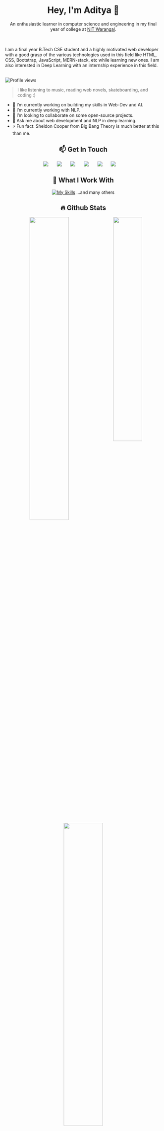 
<!--
### Hi there 👋

**aditya-10012002/aditya-10012002** is a ✨ _special_ ✨ repository because its `README.md` (this file) appears on your GitHub profile.

Here are some ideas to get you started:

- 🔭 I’m currently working on ...
- 🌱 I’m currently learning ...
- 👯 I’m looking to collaborate on ...
- 🤔 I’m looking for help with ...
- 💬 Ask me about ...
- 📫 How to reach me: ...
- 😄 Pronouns: ...
- ⚡ Fun fact: ...

<br>
**I am Aditya Kumar Sharma 
-->

<h1 align="center">Hey, I'm Aditya 👋</h1> 
<p align="center">An enthusiastic learner in computer science and engineering in my final year of college at <a href="https://www.nitw.ac.in/">NIT Warangal</a>.</p><br><br>
I am a final year B.Tech CSE student and a highly motivated web developer with a good grasp of the various technologies used in this field like HTML, CSS, Bootstrap, JavaScript, MERN-stack, etc while learning new ones. I am also interested in Deep Learning with an internship experience in this field.<br><br>

![Profile views](https://gpvc.arturio.dev/aditya-10012002)

> I like listening to music, reading web novels, skateboarding, and coding :)


- 🔭 I’m currently working on building my skills in Web-Dev and AI.
- 🌱 I’m currently working with NLP.
- 👯 I’m looking to collaborate on some open-source projects.
- 💬 Ask me about web development and NLP in deep learning.
- ⚡ Fun fact: Sheldon Cooper from Big Bang Theory is much better at this than me.


<h2 align="center">📫 Get In Touch</h2>

<p align="center">
  <a href="mailto:adityakr1001@gmail.com"><img src="https://img.shields.io/badge/Gmail-D14836?style=for-the-badge&logo=gmail&logoColor=white"></a>
  &#8287;&#8287;&#8287;&#8287;&#8287;
  <a href="https://www.linkedin.com/in/aditya1001/"><img src="https://img.shields.io/badge/LinkedIn-0077B5?style=for-the-badge&logo=linkedin&logoColor=white"></a>
  &#8287;&#8287;&#8287;&#8287;&#8287;
  <a href="https://www.youtube.com/channel/UCerjVzyni1FaeFoum7-ECSw"><img src="https://img.shields.io/badge/YouTube-FF0000?style=for-the-badge&logo=youtube&logoColor=white"></a>
  &#8287;&#8287;&#8287;&#8287;&#8287;
  <a href="https://www.instagram.com/adi_1.00.1/"><img src="https://img.shields.io/badge/Instagram-D14836?style=for-the-badge&logo=instagram&logoColor=white&color=maroon"></a>
  &#8287;&#8287;&#8287;&#8287;&#8287;
  <a href="https://twitter.com/AdityaK41533650"><img src="https://img.shields.io/badge/Twitter-D14836?style=for-the-badge&logo=twitter&logoColor=white&color=blue"></a>
  &#8287;&#8287;&#8287;&#8287;&#8287;
  <a href="https://aditya-10012002.github.io/"><img src="https://img.shields.io/badge/portfolio-0A0A0A?style=for-the-badge&logo=dev.to&logoColor=white"></a>
  &#8287;&#8287;&#8287;&#8287;&#8287;
</p>

<h2 align="center">👯 What I Work With</h2>
<div align="center">
  
  [![My Skills](https://skillicons.dev/icons?i=cpp,java,py,js,ts,androidstudio,html,css,sass,tailwind,bootstrap,materialui,react,redux,styledcomponents,latex,git,nodejs,express,mongodb,tensorflow,firebase,netlify,vercel,vscode,postman,linux)](https://skillicons.dev) <span>...and many others</span>
 
<!--
  <img src="https://img.shields.io/badge/HTML5-E34F26?style=for-the-badge&logo=html5&logoColor=white">
  
  <img src="https://img.shields.io/badge/CSS3-1572B6?style=for-the-badge&logo=css3&logoColor=white"> 
  
  <img src="https://img.shields.io/badge/Bootstrap5-E34F26?style=for-the-badge&logo=bootstrap&logoColor=white"> 
  
  <img src="https://img.shields.io/badge/Python-43853D?style=for-the-badge&logo=python&logoColor=white&color=blue"> 
  
  <img src="https://img.shields.io/badge/JavaScript-F7DF1E?style=for-the-badge&logo=javascript&logoColor=black"> 
  
  <img src="https://img.shields.io/badge/Typescript-43853D?style=for-the-badge&logo=typescript&logoColor=black&color=blue"> 
  
  <img src="https://img.shields.io/badge/React-20232A?style=for-the-badge&logo=react&logoColor=61DAFB"> 
  
  <img src="https://img.shields.io/badge/Git-E34F26?style=for-the-badge&logo=git&logoColor=white">
  
  <img src="https://img.shields.io/badge/Node.js-43853D?style=for-the-badge&logo=node.js&logoColor=white"> 
  
  <img src="https://img.shields.io/badge/Express.js-43853D?style=for-the-badge&logo=express&logoColor=white&color=9cf"> 
  
  <img src="https://img.shields.io/badge/SQL-43853D?style=for-the-badge&logo=sql&logoColor=blck&color=darkblue"> 
  
  <img src="https://img.shields.io/badge/MongoDB-43853D?style=for-the-badge&logo=mongodb&logoColor=white"> 
  
  <img src="https://img.shields.io/badge/Keras-43853D?style=for-the-badge&logo=keras&logoColor=white&color=darkred"> 
  
  <img src="https://img.shields.io/badge/Redux-43853D?style=for-the-badge&logo=redux&logoColor=white&color=purple"> 
  
  <img src="https://img.shields.io/badge/Firebase-43853D?style=for-the-badge&logo=firebase&logoColor=yellow&color=white">
  

  <span>...and many others</span>
</div>
-->

<h2 align="center">🔥 Github Stats</h2>

<img align="right" width="43%" src="https://images.unsplash.com/photo-1608306448197-e83633f1261c?ixlib=rb-4.0.3&ixid=MnwxMjA3fDB8MHxwaG90by1wYWdlfHx8fGVufDB8fHx8&auto=format&fit=crop&w=687&q=80"/>

  <a href="https://github.com/aditya-10012002"><img width="50%" src="https://github-readme-stats.vercel.app/api?username=aditya-10012002&theme=radical&title_color=ff3068?"></a>
  <a href="https://github.com/aditya-10012002"><img width="50%" src="http://github-readme-streak-stats.herokuapp.com/?user=aditya-10012002&theme=radical&date_format=M%20j%5B%2C%20Y%5D&ring=ff3068&fire=ff3068&sideNums=ff3068"></a>
  <a href="https://github.com/aditya-10012002"><img width="50%" src="https://github-readme-stats-abtrax.vercel.app/api/top-langs?locale=en&hide_title=false&layout=compact&card_width=320&langs_count=5&theme=tokyonight&username=aditya-10012002"></a>

<h2 align="center">🏆 GitHub Trophies</h2>

![](https://github-profile-trophy.vercel.app/?username=aditya-10012002&theme=algolia&no-frame=true&no-bg=true&margin-w=5)
 
 
<h2 align="center">🎧 Spotify Playing</h2>

<img align="right" alt="GIF" height="170px" src="https://media.giphy.com/media/J5B1Y8QZnzXXbLQIBu/giphy.gif" />
  
[![Spotify](https://novatorem-kyzbk7wxl-bardiesel.vercel.app/api/spotify)](https://open.spotify.com/user/317feitfwqudcoczdru7yd3a3kgi)



<!-- [![Top Langs](https://github-readme-stats.vercel.app/api/top-langs?username=aditya-10012002&hide=html,scss,stylus,blade,css,shell,batchfile,dockerfile,typescript&theme=tokyonight&show_icons=true)](https://github.com/aditya-10012002)

<!-- [![Aditya's GitHub stats](https://github-readme-stats.vercel.app/api?username=aditya-10012002&theme=tokyonight&show_icons=true)](https://github.com/aditya-10012002)

<!-- [![Aditya's GitHub stats](https://github-readme-stats.vercel.app/api?username=aditya-10012002)](https://github.com/aditya-10012002/github-readme-stats)

<!-- [![Top Langs](https://github-readme-stats-git-masterrstaa-rickstaa.vercel.app/api/top-langs/?username=aditya-10012002&theme=tokyonight)](https://github.com/aditya-10012002/github-readme-stats)

